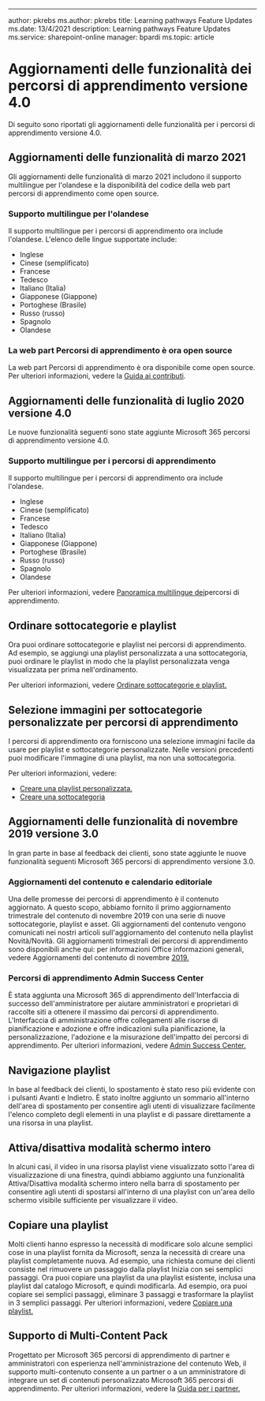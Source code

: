 ---
author: pkrebs ms.author: pkrebs title: Learning pathways Feature Updates ms.date: 13/4/2021 description: Learning pathways Feature Updates ms.service: sharepoint-online manager: bpardi ms.topic: article

# <a name="learning-pathways-version-40-feature-updates"></a>Aggiornamenti delle funzionalità dei percorsi di apprendimento versione 4.0
Di seguito sono riportati gli aggiornamenti delle funzionalità per i percorsi di apprendimento versione 4.0.  

## <a name="march-2021-feature-updates"></a>Aggiornamenti delle funzionalità di marzo 2021
Gli aggiornamenti delle funzionalità di marzo 2021 includono il supporto multilingue per l'olandese e la disponibilità del codice della web part percorsi di apprendimento come open source. 

### <a name="multilingual-support-for-dutch"></a>Supporto multilingue per l'olandese 
Il supporto multilingue per i percorsi di apprendimento ora include l'olandese. L'elenco delle lingue supportate include: 
- Inglese     
- Cinese (semplificato) 
- Francese 
- Tedesco 
- Italiano (Italia) 
- Giapponese (Giappone) 
- Portoghese (Brasile) 
- Russo (russo) 
- Spagnolo
- Olandese 

### <a name="learning-pathways-web-part-is-now-open-source"></a>La web part Percorsi di apprendimento è ora open source
La web part Percorsi di apprendimento è ora disponibile come open source. Per ulteriori informazioni, vedere la [Guida ai contributi](https://github.com/pnp/custom-learning-office-365#contributions).

## <a name="july-2020-version-40-feature-updates"></a>Aggiornamenti delle funzionalità di luglio 2020 versione 4.0 

Le nuove funzionalità seguenti sono state aggiunte Microsoft 365 percorsi di apprendimento versione 4.0. 

### <a name="multilingual-support-for-learning-pathways"></a>Supporto multilingue per i percorsi di apprendimento 
Il supporto multilingue per i percorsi di apprendimento ora include l'olandese. 
- Inglese     
- Cinese (semplificato) 
- Francese 
- Tedesco 
- Italiano (Italia) 
- Giapponese (Giappone) 
- Portoghese (Brasile) 
- Russo (russo) 
- Spagnolo
- Olandese 


Per ulteriori informazioni, vedere [Panoramica multilingue dei](custom_overview.md)percorsi di apprendimento. 

## <a name="sort-subcategories-and-playlists"></a>Ordinare sottocategorie e playlist

Ora puoi ordinare sottocategorie e playlist nei percorsi di apprendimento. Ad esempio, se aggiungi una playlist personalizzata a una sottocategoria, puoi ordinare le playlist in modo che la playlist personalizzata venga visualizzata per prima nell'ordinamento. 

Per ulteriori informazioni, vedere [Ordinare sottocategorie e playlist.](custom_sortsubplay.md) 

## <a name="image-picker-for-learning-pathways-custom-subcategories"></a>Selezione immagini per sottocategorie personalizzate per percorsi di apprendimento 
I percorsi di apprendimento ora forniscono una selezione immagini facile da usare per playlist e sottocategorie personalizzate.  Nelle versioni precedenti puoi modificare l'immagine di una playlist, ma non una sottocategoria.  

Per ulteriori informazioni, vedere:
- [Creare una playlist personalizzata.](custom_createnewplaylist.md) 
- [Creare una sottocategoria](custom_createnewcat.md)

## <a name="november-2019-version-30-feature-updates"></a>Aggiornamenti delle funzionalità di novembre 2019 versione 3.0
In gran parte in base al feedback dei clienti, sono state aggiunte le nuove funzionalità seguenti Microsoft 365 percorsi di apprendimento versione 3.0.

### <a name="content-updates-and-editorial-calendar"></a>Aggiornamenti del contenuto e calendario editoriale
Una delle promesse dei percorsi di apprendimento è il contenuto aggiornato. A questo scopo, abbiamo fornito il primo aggiornamento trimestrale del contenuto di novembre 2019 con una serie di nuove sottocategorie, playlist e asset. Gli aggiornamenti del contenuto vengono comunicati nei nostri articoli sull'aggiornamento del contenuto nella playlist Novità/Novità. Gli aggiornamenti trimestrali dei percorsi di apprendimento sono disponibili anche qui: per informazioni Office informazioni generali, vedere Aggiornamenti del contenuto di novembre [2019.](custom_contentupdates.md)

### <a name="learning-pathways-admin-success-center"></a>Percorsi di apprendimento Admin Success Center
È stata aggiunta una Microsoft 365 di apprendimento dell'Interfaccia di successo dell'amministratore per aiutare amministratori e proprietari di raccolte siti a ottenere il massimo dai percorsi di apprendimento. L'Interfaccia di amministrazione offre collegamenti alle risorse di pianificazione e adozione e offre indicazioni sulla pianificazione, la personalizzazione, l'adozione e la misurazione dell'impatto dei percorsi di apprendimento. Per ulteriori informazioni, vedere [Admin Success Center.](custom_successcenter.md)

## <a name="playlist-navigation"></a>Navigazione playlist
In base al feedback dei clienti, lo spostamento è stato reso più evidente con i pulsanti Avanti e Indietro. È stato inoltre aggiunto un sommario all'interno dell'area di spostamento per consentire agli utenti di visualizzare facilmente l'elenco completo degli elementi in una playlist e di passare direttamente a una risorsa in una playlist.

## <a name="toggle-full-screen-mode"></a>Attiva/disattiva modalità schermo intero
In alcuni casi, il video in una risorsa playlist viene visualizzato sotto l'area di visualizzazione di una finestra, quindi abbiamo aggiunto una funzionalità Attiva/Disattiva modalità schermo intero nella barra di spostamento per consentire agli utenti di spostarsi all'interno di una playlist con un'area dello schermo visibile sufficiente per visualizzare il video.

## <a name="copy-a-playlist"></a>Copiare una playlist
Molti clienti hanno espresso la necessità di modificare solo alcune semplici cose in una playlist fornita da Microsoft, senza la necessità di creare una playlist completamente nuova. Ad esempio, una richiesta comune dei clienti consiste nel rimuovere un passaggio dalla playlist Inizia con sei semplici passaggi. Ora puoi copiare una playlist da una playlist esistente, inclusa una playlist dal catalogo Microsoft, e quindi modificarla. Ad esempio, ora puoi copiare sei semplici passaggi, eliminare 3 passaggi e trasformare la playlist in 3 semplici passaggi. Per ulteriori informazioni, vedere [Copiare una playlist.](custom_copyplaylist.md)

## <a name="multi-content-pack-support"></a>Supporto di Multi-Content Pack
Progettato per Microsoft 365 percorsi di apprendimento di partner e amministratori con esperienza nell'amministrazione del contenuto Web, il supporto multi-contenuto consente a un partner o a un amministratore di integrare un set di contenuti personalizzato Microsoft 365 percorsi di apprendimento. Per ulteriori informazioni, vedere la [Guida per i partner.](custom_partnerguide.md)

